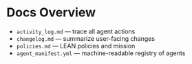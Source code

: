 # Docs Overview

- `activity_log.md` — trace all agent actions
- `changelog.md` — summarize user-facing changes
- `policies.md` — LEAN policies and mission
- `agent_manifest.yml` — machine-readable registry of agents
